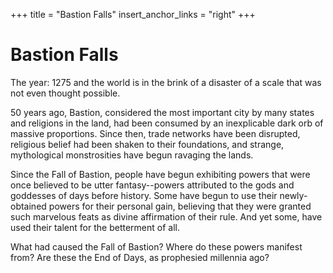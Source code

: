 +++
title = "Bastion Falls"
insert_anchor_links = "right"
+++

# Bastion Falls

The year: 1275 and the world is in the brink of a disaster of a scale that was
not even thought possible.

50 years ago, Bastion, considered the most important city by many states and
religions in the land, had been consumed by an inexplicable dark orb of massive
proportions. Since then, trade networks have been disrupted, religious belief
had been shaken to their foundations, and strange, mythological monstrosities
have begun ravaging the lands.

Since the Fall of Bastion, people have begun exhibiting powers that were once
believed to be utter fantasy--powers attributed to the gods and goddesses of
days before history. Some have begun to use their newly-obtained powers for
their personal gain, believing that they were granted such marvelous feats as
divine affirmation of their rule. And yet some, have used their talent for the
betterment of all.

What had caused the Fall of Bastion? Where do these powers manifest from? Are
these the End of Days, as prophesied millennia ago?